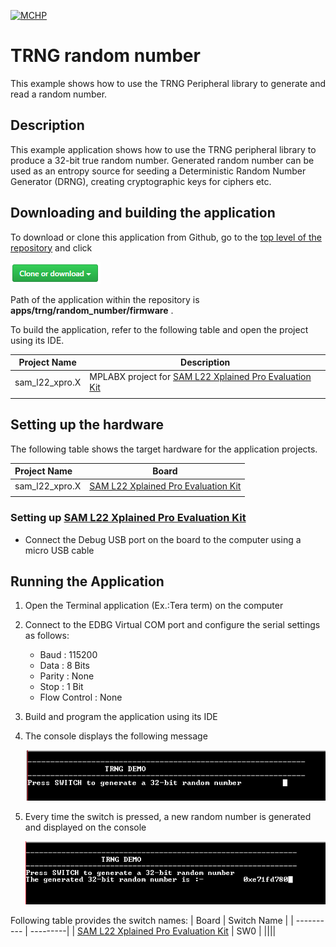[![MCHP](https://www.microchip.com/ResourcePackages/Microchip/assets/dist/images/logo.png)](https://www.microchip.com)

# TRNG random number

This example shows how to use the TRNG Peripheral library to generate and read a random number.

## Description

This example application shows how to use the TRNG peripheral library to produce a 32-bit true random number. Generated random number can be used as an entropy source for seeding a Deterministic Random Number Generator (DRNG), creating cryptographic keys for ciphers etc.

## Downloading and building the application

To download or clone this application from Github, go to the [top level of the repository](https://github.com/Microchip-MPLAB-Harmony/csp_apps_sam_l22) and click

![clone](../../../docs/images/clone.png)

Path of the application within the repository is **apps/trng/random_number/firmware** .

To build the application, refer to the following table and open the project using its IDE.

| Project Name      | Description                                    |
| ----------------- | ---------------------------------------------- |
| sam_l22_xpro.X | MPLABX project for [SAM L22 Xplained Pro Evaluation Kit](https://www.microchip.com/developmenttools/ProductDetails/ATSAML22-XPRO-B) |
|||

## Setting up the hardware

The following table shows the target hardware for the application projects.

| Project Name| Board|
|:---------|:---------:|
| sam_l22_xpro.X | [SAM L22 Xplained Pro Evaluation Kit](https://www.microchip.com/developmenttools/ProductDetails/ATSAML22-XPRO-B)
|||

### Setting up [SAM L22 Xplained Pro Evaluation Kit](https://www.microchip.com/developmenttools/ProductDetails/ATSAML22-XPRO-B)

- Connect the Debug USB port on the board to the computer using a micro USB cable

## Running the Application

1. Open the Terminal application (Ex.:Tera term) on the computer
2. Connect to the EDBG Virtual COM port and configure the serial settings as follows:
    - Baud : 115200
    - Data : 8 Bits
    - Parity : None
    - Stop : 1 Bit
    - Flow Control : None
3. Build and program the application using its IDE
4. The console displays the following message

    ![output](images/output_trng_random_number_1.png)

5. Every time the switch is pressed, a new random number is generated and displayed on the console

    ![output](images/output_trng_random_number_2.png)

Following table provides the switch names:
| Board      | Switch Name |
| ---------- | ---------|
| [SAM L22 Xplained Pro Evaluation Kit](https://www.microchip.com/developmenttools/ProductDetails/ATSAML22-XPRO-B) | SW0 |
||||